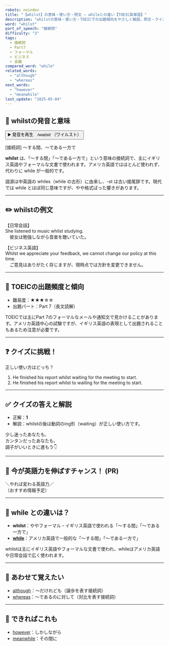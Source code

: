 ```yaml
---
robots: noindex
title: "【whilst】の意味・使い方・例文 ― whileとの違い【TOEIC英単語】"
description: "whilstの意味・使い方・TOEICでの出題傾向をやさしく解説。例文・クイズ付きでwhileとの違いもわかりやすく学べます。"
word: "whilst"
part_of_speech: "接続詞"
difficulty: "3"
tags:
  - 接続詞
  - Part7
  - フォーマル
  - ビジネス
  - 会議
compared_word: "while"
related_words:
  - "although"
  - "whereas"
next_words:
  - "however"
  - "meanwhile"
last_update: "2025-05-04"
---
```


## 🔰 whilstの発音と意味

<button class="play-audio" onclick="playTTS('whilst')">
  <span class="play-audio-main">
    ▶️ 発音を再生　/waɪlst/
  </span>
  <span class="play-audio-sub">
    （ワイルスト）
  </span>
</button>

[接続詞] ～する間、～である一方で

**whilst** は、「～する間」「～である一方で」という意味の接続詞で、主にイギリス英語やフォーマルな文書で使われます。アメリカ英語ではほとんど使われず、代わりに while が一般的です。

語源は中英語の whiles（while の古形）に由来し、-st は古い接尾辞です。現代では while とほぼ同じ意味ですが、やや格式ばった響きがあります。

---

## ✏️ whilstの例文

【日常会話】  
She listened to music whilst studying.  
　彼女は勉強しながら音楽を聴いていた。

【ビジネス英語】  
Whilst we appreciate your feedback, we cannot change our policy at this time.  
　ご意見はありがたく存じますが、現時点では方針を変更できません。

---

## 🎯 TOEICの出題頻度と傾向

- 難易度：★★★☆☆
- 出題パート：Part 7（長文読解）

TOEICでは主にPart 7のフォーマルなメールや通知文で見かけることがあります。アメリカ英語中心の試験ですが、イギリス英語の表現として出題されることもあるため注意が必要です。

---

## ❓ クイズに挑戦！

正しい使い方はどっち？

1. He finished his report whilst waiting for the meeting to start.  
2. He finished his report whilst to waiting for the meeting to start.

---

## ✅ クイズの答えと解説

- 正解：**1**
- 解説：whilstの後は動詞のing形（waiting）が正しい使い方です。

少し迷ったあなたも、  
カンタンだったあなたも、  
調子がいいときに進もう👇️

---

## 🚀 今が英語力を伸ばすチャンス！ (PR)

<div class="info-center">
＼やれば変わる英語力／<br>  
（おすすめ情報予定）
</div>

---

## 🤔  while との違いは？

- **whilst**：ややフォーマル・イギリス英語で使われる「～する間」「～である一方で」
- **[while](/word/while/)**：アメリカ英語で一般的な「～する間」「～である一方で」

whilstは主にイギリス英語やフォーマルな文書で使われ、whileはアメリカ英語や日常会話で広く使われます。

---

## 🧩 あわせて覚えたい

- [although](/word/although/)：～だけれども（譲歩を表す接続詞）
- [whereas](/word/whereas/)：～であるのに対して（対比を表す接続詞）

---

## 📖 できればこれも

- [however](/word/however/)：しかしながら
- [meanwhile](/word/meanwhile/)：その間に

<!-- cvid: aid19_bid28 -->
